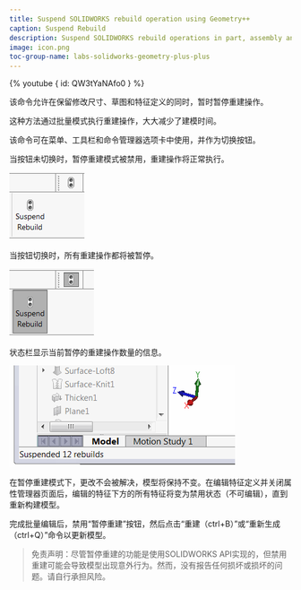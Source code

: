 ```yaml
---
title: Suspend SOLIDWORKS rebuild operation using Geometry++
caption: Suspend Rebuild
description: Suspend SOLIDWORKS rebuild operations in part, assembly and drawing to rebuild in batch to improve performance using Geometry++ add-in
image: icon.png
toc-group-name: labs-solidworks-geometry-plus-plus
---
```

{% youtube { id: QW3tYaNAfo0 } %}

该命令允许在保留修改尺寸、草图和特征定义的同时，暂时暂停重建操作。

这种方法通过批量模式执行重建操作，大大减少了建模时间。

该命令可在菜单、工具栏和命令管理器选项卡中使用，并作为切换按钮。

当按钮未切换时，暂停重建模式被禁用，重建操作将正常执行。

![工具栏和命令管理器中的暂停重建命令](not-suspended-buttons-state.png)

当按钮切换时，所有重建操作都将被暂停。

![启用暂停重建](suspended-buttons-state.png)

状态栏显示当前暂停的重建操作数量的信息。

![状态栏中的暂停重建数量](status-bar-message.png)

在暂停重建模式下，更改不会被解决，模型将保持不变。在编辑特征定义并关闭属性管理器页面后，编辑的特征下方的所有特征将变为禁用状态（不可编辑），直到重新构建模型。

完成批量编辑后，禁用“暂停重建”按钮，然后点击“重建（ctrl+B）”或“重新生成（ctrl+Q）”命令以更新模型。

> 免责声明：尽管暂停重建的功能是使用SOLIDWORKS API实现的，但禁用重建可能会导致模型出现意外行为。然而，没有报告任何损坏或损坏的问题。请自行承担风险。